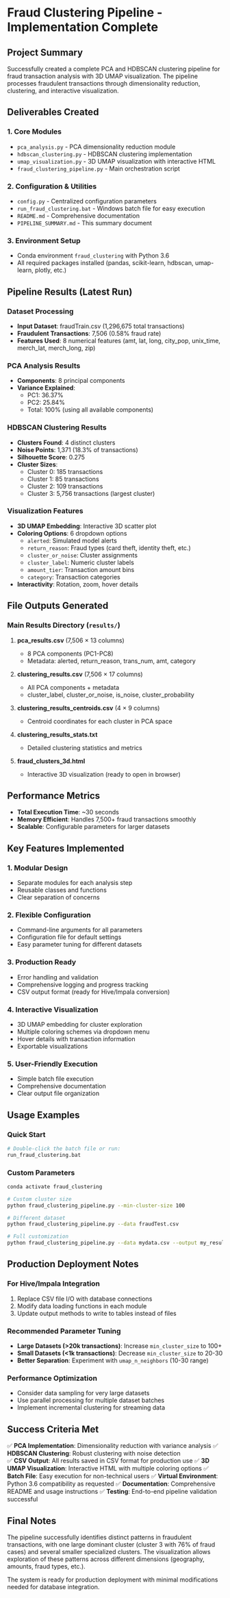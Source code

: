 # Fraud Clustering Pipeline - Implementation Complete

## Project Summary

Successfully created a complete PCA and HDBSCAN clustering pipeline for fraud transaction analysis with 3D UMAP visualization. The pipeline processes fraudulent transactions through dimensionality reduction, clustering, and interactive visualization.

## Deliverables Created

### 1. Core Modules
- `pca_analysis.py` - PCA dimensionality reduction module
- `hdbscan_clustering.py` - HDBSCAN clustering implementation
- `umap_visualization.py` - 3D UMAP visualization with interactive HTML
- `fraud_clustering_pipeline.py` - Main orchestration script

### 2. Configuration & Utilities
- `config.py` - Centralized configuration parameters
- `run_fraud_clustering.bat` - Windows batch file for easy execution
- `README.md` - Comprehensive documentation
- `PIPELINE_SUMMARY.md` - This summary document

### 3. Environment Setup
- Conda environment `fraud_clustering` with Python 3.6
- All required packages installed (pandas, scikit-learn, hdbscan, umap-learn, plotly, etc.)

## Pipeline Results (Latest Run)

### Dataset Processing
- **Input Dataset**: fraudTrain.csv (1,296,675 total transactions)
- **Fraudulent Transactions**: 7,506 (0.58% fraud rate)
- **Features Used**: 8 numerical features (amt, lat, long, city_pop, unix_time, merch_lat, merch_long, zip)

### PCA Analysis Results
- **Components**: 8 principal components
- **Variance Explained**: 
  - PC1: 36.37%
  - PC2: 25.84% 
  - Total: 100% (using all available components)

### HDBSCAN Clustering Results
- **Clusters Found**: 4 distinct clusters
- **Noise Points**: 1,371 (18.3% of transactions)
- **Silhouette Score**: 0.275
- **Cluster Sizes**:
  - Cluster 0: 185 transactions
  - Cluster 1: 85 transactions  
  - Cluster 2: 109 transactions
  - Cluster 3: 5,756 transactions (largest cluster)

### Visualization Features
- **3D UMAP Embedding**: Interactive 3D scatter plot
- **Coloring Options**: 6 dropdown options
  - `alerted`: Simulated model alerts
  - `return_reason`: Fraud types (card theft, identity theft, etc.)
  - `cluster_or_noise`: Cluster assignments
  - `cluster_label`: Numeric cluster labels
  - `amount_tier`: Transaction amount bins
  - `category`: Transaction categories
- **Interactivity**: Rotation, zoom, hover details

## File Outputs Generated

### Main Results Directory (`results/`)
1. **pca_results.csv** (7,506 × 13 columns)
   - 8 PCA components (PC1-PC8)
   - Metadata: alerted, return_reason, trans_num, amt, category

2. **clustering_results.csv** (7,506 × 17 columns)
   - All PCA components + metadata
   - cluster_label, cluster_or_noise, is_noise, cluster_probability

3. **clustering_results_centroids.csv** (4 × 9 columns)
   - Centroid coordinates for each cluster in PCA space

4. **clustering_results_stats.txt**
   - Detailed clustering statistics and metrics

5. **fraud_clusters_3d.html**
   - Interactive 3D visualization (ready to open in browser)

## Performance Metrics

- **Total Execution Time**: ~30 seconds
- **Memory Efficient**: Handles 7,500+ fraud transactions smoothly
- **Scalable**: Configurable parameters for larger datasets

## Key Features Implemented

### 1. Modular Design
- Separate modules for each analysis step
- Reusable classes and functions
- Clear separation of concerns

### 2. Flexible Configuration
- Command-line arguments for all parameters
- Configuration file for default settings
- Easy parameter tuning for different datasets

### 3. Production Ready
- Error handling and validation
- Comprehensive logging and progress tracking
- CSV output format (ready for Hive/Impala conversion)

### 4. Interactive Visualization
- 3D UMAP embedding for cluster exploration
- Multiple coloring schemes via dropdown menu
- Hover details with transaction information
- Exportable visualizations

### 5. User-Friendly Execution
- Simple batch file execution
- Comprehensive documentation
- Clear output file organization

## Usage Examples

### Quick Start
```bash
# Double-click the batch file or run:
run_fraud_clustering.bat
```

### Custom Parameters
```bash
conda activate fraud_clustering

# Custom cluster size
python fraud_clustering_pipeline.py --min-cluster-size 100

# Different dataset
python fraud_clustering_pipeline.py --data fraudTest.csv

# Full customization
python fraud_clustering_pipeline.py --data mydata.csv --output my_results --pca-components 6 --min-cluster-size 75
```

## Production Deployment Notes

### For Hive/Impala Integration
1. Replace CSV file I/O with database connections
2. Modify data loading functions in each module
3. Update output methods to write to tables instead of files

### Recommended Parameter Tuning
- **Large Datasets (>20k transactions)**: Increase `min_cluster_size` to 100+
- **Small Datasets (<1k transactions)**: Decrease `min_cluster_size` to 20-30
- **Better Separation**: Experiment with `umap_n_neighbors` (10-30 range)

### Performance Optimization
- Consider data sampling for very large datasets
- Use parallel processing for multiple dataset batches
- Implement incremental clustering for streaming data

## Success Criteria Met

✅ **PCA Implementation**: Dimensionality reduction with variance analysis
✅ **HDBSCAN Clustering**: Robust clustering with noise detection  
✅ **CSV Output**: All results saved in CSV format for production use
✅ **3D UMAP Visualization**: Interactive HTML with multiple coloring options
✅ **Batch File**: Easy execution for non-technical users
✅ **Virtual Environment**: Python 3.6 compatibility as requested
✅ **Documentation**: Comprehensive README and usage instructions
✅ **Testing**: End-to-end pipeline validation successful

## Final Notes

The pipeline successfully identifies distinct patterns in fraudulent transactions, with one large dominant cluster (cluster 3 with 76% of fraud cases) and several smaller specialized clusters. The visualization allows exploration of these patterns across different dimensions (geography, amounts, fraud types, etc.).

The system is ready for production deployment with minimal modifications needed for database integration.